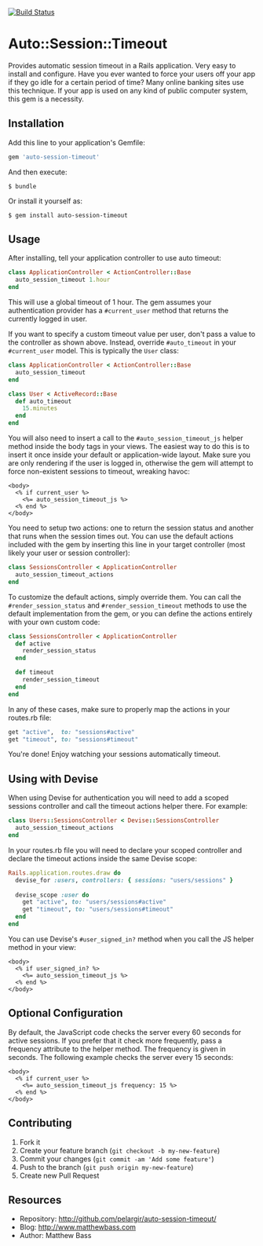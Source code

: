 [![Build Status](https://travis-ci.com/pelargir/auto-session-timeout.svg?branch=master)](https://travis-ci.com/pelargir/auto-session-timeout)

# Auto::Session::Timeout

Provides automatic session timeout in a Rails application. Very easy
to install and configure. Have you ever wanted to force your users
off your app if they go idle for a certain period of time? Many
online banking sites use this technique. If your app is used on any
kind of public computer system, this gem is a necessity.

## Installation

Add this line to your application's Gemfile:

```ruby
gem 'auto-session-timeout'
```

And then execute:

```
$ bundle
```

Or install it yourself as:

```
$ gem install auto-session-timeout
```

## Usage

After installing, tell your application controller to use auto timeout:

```ruby
class ApplicationController < ActionController::Base
  auto_session_timeout 1.hour
end
```

This will use a global timeout of 1 hour. The gem assumes your authentication
provider has a `#current_user` method that returns the currently logged in user.

If you want to specify a  custom timeout value per user, don't pass a value to
the controller as shown above. Instead,  override `#auto_timeout` in your
`#current_user` model. This is  typically the `User` class:

```ruby
class ApplicationController < ActionController::Base
  auto_session_timeout
end

class User < ActiveRecord::Base
  def auto_timeout
    15.minutes
  end
end
```

You will also need to insert a call to the `#auto_session_timeout_js`
helper method inside the body tags in your views. The easiest way to
do this is to insert it once inside your default or application-wide
layout. Make sure you are only rendering if the user is logged in,
otherwise the gem will attempt to force non-existent sessions to
timeout, wreaking havoc:

```erb
<body>
  <% if current_user %>
    <%= auto_session_timeout_js %>
  <% end %>
</body>
```

You need to setup two actions: one to return the session status and
another that runs when the session times out. You can use the default
actions included with the gem by inserting this line in your target
controller (most likely your user or session controller):

```ruby
class SessionsController < ApplicationController
  auto_session_timeout_actions
end
```

To customize the default actions, simply override them. You can call
the `#render_session_status` and `#render_session_timeout` methods to
use the default implementation from the gem, or you can define the
actions entirely with your own custom code:

```ruby
class SessionsController < ApplicationController
  def active
    render_session_status
  end

  def timeout
    render_session_timeout
  end
end
```

In any of these cases, make sure to properly map the actions in your
routes.rb file:

```ruby
get "active",  to: "sessions#active"
get "timeout", to: "sessions#timeout"
```

You're done! Enjoy watching your sessions automatically timeout.

## Using with Devise

When using Devise for authentication you will need to add a scoped
sessions controller and call the timeout actions helper there.
For example:

```ruby
class Users::SessionsController < Devise::SessionsController
  auto_session_timeout_actions
end
```

In your routes.rb file you will need to declare your scoped controller
and declare the timeout actions inside the same Devise scope:

```ruby
Rails.application.routes.draw do
  devise_for :users, controllers: { sessions: "users/sessions" }
  
  devise_scope :user do
    get "active", to: "users/sessions#active"
    get "timeout", to: "users/sessions#timeout"
  end
end
```

You can use Devise's `#user_signed_in?` method when you call the JS helper
method in your view:

```erb
<body>
  <% if user_signed_in? %>
    <%= auto_session_timeout_js %>
  <% end %>
</body>
```

## Optional Configuration

By default, the JavaScript code checks the server every 60 seconds for
active sessions. If you prefer that it check more frequently, pass a
frequency attribute to the helper method. The frequency is given in
seconds. The following example checks the server every 15 seconds:

```erb
<body>
  <% if current_user %>
    <%= auto_session_timeout_js frequency: 15 %>
  <% end %>
</body>
```

## Contributing

1. Fork it
2. Create your feature branch (`git checkout -b my-new-feature`)
3. Commit your changes (`git commit -am 'Add some feature'`)
4. Push to the branch (`git push origin my-new-feature`)
5. Create new Pull Request

## Resources

* Repository: http://github.com/pelargir/auto-session-timeout/
* Blog: http://www.matthewbass.com
* Author: Matthew Bass
